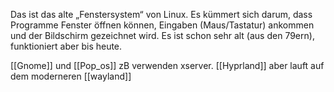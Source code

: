 Das ist das alte „Fenstersystem“ von Linux. Es kümmert sich darum, dass Programme Fenster öffnen können, Eingaben (Maus/Tastatur) ankommen und der Bildschirm gezeichnet wird. Es ist schon sehr alt (aus den 79ern), funktioniert aber bis heute.


[[Gnome]] und [[Pop_os]] zB verwenden xserver. [[Hyprland]] aber lauft auf dem moderneren [[wayland]]